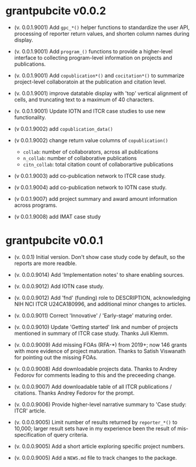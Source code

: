 # grantpubcite v0.0.2

- (v. 0.0.1.9001) Add `gpc_*()` helper functions to standardize
  the user API, processing of reporter return values, and shorten
  column names during display. 
  
- (v. 0.0.1.9001) Add `program_()` functions to provide a higher-level
  interface to collecting program-level information on projects and
  publications.
  
- (v. 0.0.1.9001) Add `copublication*()` and `cocitation*()` to
  summarize project-level collaboratoin at the publication and
  citation level.
  
- (v. 0.0.1.9001) improve datatable display with 'top' vertical
  alignment of cells, and truncating text to a maximum of 40
  characters.
  
- (v. 0.0.1.9001) Update IOTN and ITCR case studies to use new
  functionality.

- (v 0.0.1.9002) add `copublication_data()`

- (v 0.0.1.9002) change return value columns of `copublication()`

  - `collab`: number of collaborators, across all publications
  - `n_collab`: number of collaborative publications
  - `citn_collab`: total citation count of collaborartive publications
  
- (v 0.0.1.9003) add co-publication network to ITCR case study.

- (v 0.0.1.9004) add co-publication network to IOTN case study.

- (v 0.0.1.9007) add project summary and award amount information
  across programs.
  
- (v 0.0.1.9008) add IMAT case study


# grantpubcite v0.0.1

- (v. 0.0.1) Initial version. Don't show case study code by default,
  so the reports are more readble.

- (v. 0.0.0.9014) Add 'Implementation notes' to share enabling
  sources.

- (v. 0.0.0.9012) Add IOTN case study.

- (v. 0.0.0.9012) Add 'fnd' (funding) role to DESCRIPTION,
  acknowledging NIH NCI ITCR U24CA180996, and additional minor changes
  to articles.

- (v. 0.0.0.9011) Correct 'Innovative' / 'Early-stage' maturing
  order.

- (v. 0.0.0.9010) Update 'Getting started' link and number of projects
  mentioned in summary of ITCR case study. Thanks Juli Klemm.

- (v. 0.0.0.9009) Add missing FOAs (RFA-*) from 2019+; now 146 grants
   with more evidence of project maturation. Thanks to Satish
   Viswanath for pointing out the missing FOAs.

- (v. 0.0.0.9008) Add downloadable projects data. Thanks to Andrey
  Fedorov for comments leading to this and the preceeding change.

- (v. 0.0.0.9007) Add downloadable table of all ITCR publications /
  citations. Thanks Andrey Fedorov for the prompt.

- (v. 0.0.0.9006) Provide higher-level narrative summary to 'Case
  study: ITCR' article.

- (v. 0.0.0.9005) Limit number of results returned by `reporter_*()`
  to 10,000; larger result sets have in my experience been the result
  of mis-specification of query criteria.

- (v. 0.0.0.9005) Add a short article exploring specific project
  numbers.

- (v. 0.0.0.9005) Add a `NEWS.md` file to track changes to the
  package.
